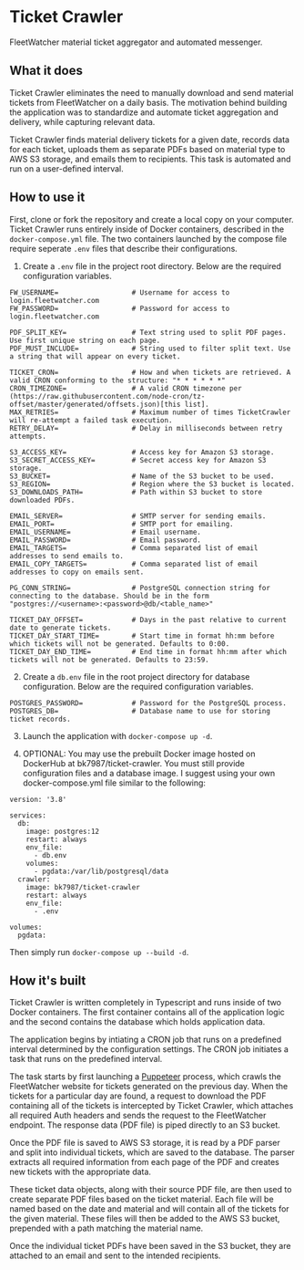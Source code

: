 # Ticket Crawler

FleetWatcher material ticket aggregator and automated messenger.

## What it does

Ticket Crawler eliminates the need to manually download and send material tickets from FleetWatcher on a daily basis. The motivation behind building the application was to standardize and automate ticket aggregation and delivery, while capturing relevant data.

Ticket Crawler finds material delivery tickets for a given date, records data for each ticket, uploads them as separate PDFs based on material type to AWS S3 storage, and emails them to recipients. This task is automated and run on a user-defined interval.

## How to use it

First, clone or fork the repository and create a local copy on your computer. Ticket Crawler runs entirely inside of Docker containers, described in the `docker-compose.yml` file. The two containers launched by the compose file require seperate `.env` files that describe their configurations.

1. Create a `.env` file in the project root directory. Below are the required configuration variables.

```
FW_USERNAME=                  # Username for access to login.fleetwatcher.com
FW_PASSWORD=                  # Password for access to login.fleetwatcher.com

PDF_SPLIT_KEY=                # Text string used to split PDF pages. Use first unique string on each page.
PDF_MUST_INCLUDE=             # String used to filter split text. Use a string that will appear on every ticket.

TICKET_CRON=                  # How and when tickets are retrieved. A valid CRON conforming to the structure: "* * * * * *"
CRON_TIMEZONE=                # A valid CRON timezone per (https://raw.githubusercontent.com/node-cron/tz-offset/master/generated/offsets.json)[this list].
MAX_RETRIES=                  # Maximum number of times TicketCrawler will re-attempt a failed task execution.
RETRY_DELAY=                  # Delay in milliseconds between retry attempts.

S3_ACCESS_KEY=                # Access key for Amazon S3 storage.
S3_SECRET_ACCESS_KEY=         # Secret access key for Amazon S3 storage.
S3_BUCKET=                    # Name of the S3 bucket to be used.
S3_REGION=                    # Region where the S3 bucket is located.
S3_DOWNLOADS_PATH=            # Path within S3 bucket to store downloaded PDFs.

EMAIL_SERVER=                 # SMTP server for sending emails.
EMAIL_PORT=                   # SMTP port for emailing.
EMAIL_USERNAME=               # Email username.
EMAIL_PASSWORD=               # Email password.
EMAIL_TARGETS=                # Comma separated list of email addresses to send emails to.
EMAIL_COPY_TARGETS=           # Comma separated list of email addresses to copy on emails sent.

PG_CONN_STRING=               # PostgreSQL connection string for connecting to the database. Should be in the form "postgres://<username>:<password>@db/<table_name>"

TICKET_DAY_OFFSET=            # Days in the past relative to current date to generate tickets.
TICKET_DAY_START_TIME=        # Start time in format hh:mm before which tickets will not be generated. Defaults to 0:00.
TICKET_DAY_END_TIME=          # End time in format hh:mm after which tickets will not be generated. Defaults to 23:59.
```

2. Create a `db.env` file in the root project directory for database configuration. Below are the required configuration variables.

```
POSTGRES_PASSWORD=            # Password for the PostgreSQL process.
POSTGRES_DB=                  # Database name to use for storing ticket records.
```

3. Launch the application with `docker-compose up -d`.

4. OPTIONAL: You may use the prebuilt Docker image hosted on DockerHub at bk7987/ticket-crawler. You must still provide configuration files and a database image. I suggest using your own docker-compose.yml file similar to the following:

```
version: '3.8'

services:
  db:
    image: postgres:12
    restart: always
    env_file:
      - db.env
    volumes:
      - pgdata:/var/lib/postgresql/data
  crawler:
    image: bk7987/ticket-crawler
    restart: always
    env_file:
      - .env
      
volumes:
  pgdata:
```

Then simply run `docker-compose up --build -d`.

## How it's built

Ticket Crawler is written completely in Typescript and runs inside of two Docker containers. The first container contains all of the application logic and the second contains the database which holds application data.

The application begins by intiating a CRON job that runs on a predefined interval determined by the configuration settings. The CRON job initiates a task that runs on the predefined interval.

The task starts by first launching a [Puppeteer](https://github.com/puppeteer/puppeteer) process, which crawls the FleetWatcher website for tickets generated on the previous day. When the tickets for a particular day are found, a request to download the PDF containing all of the tickets is intercepted by Ticket Crawler, which attaches all required Auth headers and sends the request to the FleetWatcher endpoint. The response data (PDF file) is piped directly to an S3 bucket.

Once the PDF file is saved to AWS S3 storage, it is read by a PDF parser and split into individual tickets, which are saved to the database. The parser extracts all required information from each page of the PDF and creates new tickets with the appropriate data.

These ticket data objects, along with their source PDF file, are then used to create separate PDF files based on the ticket material. Each file will be named based on the date and material and will contain all of the tickets for the given material. These files will then be added to the AWS S3 bucket, prepended with a path matching the material name.

Once the individual ticket PDFs have been saved in the S3 bucket, they are attached to an email and sent to the intended recipients.
